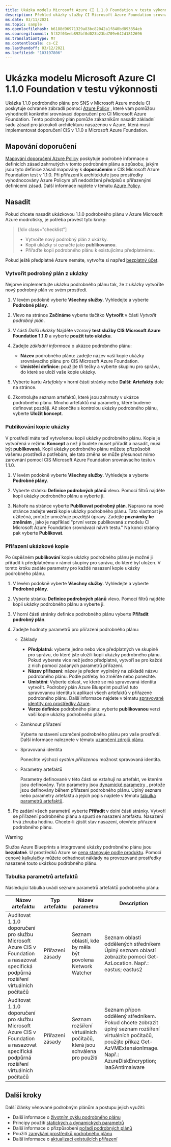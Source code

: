 ```yaml
---
title: Ukázka modelu Microsoft Azure CI 1.1.0 Foundation v testu výkonnosti
description: Přehled ukázky služby CI Microsoft Azure Foundation srovnávací v 1.1.0 details Tento ukázkový podrobný plán pomáhá zákazníkům vyhodnotit konkrétní kontroly.
ms.date: 03/11/2021
ms.topic: sample
ms.openlocfilehash: b6188d96971329a83bc82042a1f840bd893354eb
ms.sourcegitcommit: 5f32f03eeb892bf0d023b23bd709e642d1812696
ms.translationtype: MT
ms.contentlocale: cs-CZ
ms.lasthandoff: 03/12/2021
ms.locfileid: "103197806"
---
```

# <a name="cis-microsoft-azure-foundations-benchmark-v110-blueprint-sample"></a>Ukázka modelu Microsoft Azure CI 1.1.0 Foundation v testu výkonnosti

Ukázka 1.1.0 podrobného plánu pro SNS v Microsoft Azure modelu CI poskytuje ochranné zábradlí pomocí [Azure Policy](../../policy/overview.md) , které vám pomůžou vyhodnotit konkrétní srovnávací doporučení pro CI Microsoft Azure Foundation. Tento podrobný plán pomůže zákazníkům nasadit základní sadu zásad pro jakoukoli architekturu nasazenou v Azure, která musí implementovat doporučení CIS v 1.1.0 s Microsoft Azure Foundation.

## <a name="recommendation-mapping"></a>Mapování doporučení

[Mapování doporučení Azure Policy](../../policy/samples/cis-azure-1-1-0.md) poskytuje podrobné informace o definicích zásad zahrnutých v tomto podrobném plánu a způsobu, jakým jsou tyto definice zásad mapovány k **doporučením** v CIS Microsoft Azure Foundation test v 1.1.0. Při přiřazení k architektuře jsou prostředky vyhodnocovány Azure Policym při nedodržení předpisů s přiřazenými definicemi zásad. Další informace najdete v tématu [Azure Policy](../../policy/overview.md).

## <a name="deploy"></a>Nasadit

Pokud chcete nasadit ukázkovou 1.1.0 podrobného plánu v Azure Microsoft Azure modrotisky, je potřeba provést tyto kroky:

> [!div class="checklist"]
> - Vytvořte nový podrobný plán z ukázky.
> - Kopii ukázky si označte jako **publikovanou**.
> - Přiřaďte kopii podrobného plánu k existujícímu předplatnému.

Pokud ještě předplatné Azure nemáte, vytvořte si napřed [bezplatný účet](https://azure.microsoft.com/free).

### <a name="create-blueprint-from-sample"></a>Vytvořit podrobný plán z ukázky

Nejprve implementujte ukázku podrobného plánu tak, že z ukázky vytvoříte nový podrobný plán ve svém prostředí.

1. V levém podokně vyberte **Všechny služby**. Vyhledejte a vyberte **Podrobné plány**.

1. Vlevo na stránce **Začínáme** vyberte tlačítko **Vytvořit** v části _Vytvořit podrobný plán_.

1. V části _Další ukázky_ Najděte vzorový **test služby CIS Microsoft Azure Foundation 1.1.0** a vyberte **použít tuto ukázku**.

1. Zadejte _základní informace_ o ukázce podrobného plánu:

   - **Název** podrobného plánu: zadejte název vaší kopie ukázky srovnávacího plánu pro CIS Microsoft Azure Foundation.
   - **Umístění definice**: použijte tři tečky a vyberte skupinu pro správu, do které se uloží vaše kopie ukázky.

1. Vyberte kartu _Artefakty_ v horní části stránky nebo **Další: Artefakty** dole na stránce.

1. Zkontrolujte seznam artefaktů, které jsou zahrnuty v ukázce podrobného plánu. Mnoho artefaktů má parametry, které budeme definovat později. Až skončíte s kontrolou ukázky podrobného plánu, vyberte **Uložit koncept**.

### <a name="publish-the-sample-copy"></a>Publikování kopie ukázky

V prostředí máte teď vytvořenou kopii ukázky podrobného plánu. Kopie je vytvořená v režimu **Koncept** a než ji budete muset přiřadit a nasadit, musí být **publikovaná**. Kopii ukázky podrobného plánu můžete přizpůsobit vašemu prostředí a potřebám, ale tato změna se může přesunout mimo zarovnání pomocí CIS Microsoft Azure Foundation srovnávacího testu v 1.1.0.

1. V levém podokně vyberte **Všechny služby**. Vyhledejte a vyberte **Podrobné plány**.

1. Vyberte stránku **Definice podrobných plánů** vlevo. Pomocí filtrů najděte kopii ukázky podrobného plánu a vyberte ji.

1. Nahoře na stránce vyberte **Publikovat podrobný plán**. Napravo na nové stránce zadejte **verzi** kopie ukázky podrobného plánu. Tato vlastnost je užitečná, protože umožňuje pozdější úpravy. Zadejte **poznámky ke změnám** , jako je například "první verze publikovaná z modelu CI Microsoft Azure Foundation srovnávací návrh testu." Na konci stránky pak vyberte **Publikovat**.

### <a name="assign-the-sample-copy"></a>Přiřazení ukázkové kopie

Po úspěšném **publikování** kopie ukázky podrobného plánu je možné ji přiřadit k předplatnému v rámci skupiny pro správu, do které byl uložen. V tomto kroku zadáte parametry pro každé nasazení kopie ukázky podrobného plánu.

1. V levém podokně vyberte **Všechny služby**. Vyhledejte a vyberte **Podrobné plány**.

1. Vyberte stránku **Definice podrobných plánů** vlevo. Pomocí filtrů najděte kopii ukázky podrobného plánu a vyberte ji.

1. V horní části stránky definice podrobného plánu vyberte **Přiřadit podrobný plán**.

1. Zadejte hodnoty parametrů pro přiřazení podrobného plánu:

   - Základy

     - **Předplatná**: vyberte jedno nebo více předplatných ve skupině pro správu, do které jste uložili kopii ukázky podrobného plánu. Pokud vyberete více než jedno předplatné, vytvoří se pro každé z nich pomocí zadaných parametrů přiřazení.
     - **Název přiřazení**: název je předem vyplněný na základě názvu podrobného plánu.
       Podle potřeby ho změňte nebo ponechte.
     - **Umístění**: Vyberte oblast, ve které se má spravovaná identita vytvořit. Podrobný plán Azure Blueprint používá tuto spravovanou identitu k aplikaci všech artefaktů v přiřazené podrobného plánu. Další informace najdete v tématu [spravované identity pro prostředky Azure](../../../active-directory/managed-identities-azure-resources/overview.md).
     - **Verze definice** podrobného plánu: vyberte **publikovanou** verzi vaší kopie ukázky podrobného plánu.

   - Zamknout přiřazení

     Vyberte nastavení uzamčení podrobného plánu pro vaše prostředí. Další informace naleznete v tématu [uzamčení zdrojů plánu](../concepts/resource-locking.md).

   - Spravovaná identita

     Ponechte výchozí _systém přiřazenou_ možnost spravovaná identita.

   - Parametry artefaktů

     Parametry definované v této části se vztahují na artefakt, ve kterém jsou definovány. Tyto parametry jsou [dynamické parametry](../concepts/parameters.md#dynamic-parameters) , protože jsou definovány během přiřazení podrobného plánu. Úplný seznam nebo parametry artefaktu a jejich popis najdete v tématu [tabulka parametrů artefaktů](#artifact-parameters-table).

1. Po zadání všech parametrů vyberte **Přiřadit** v dolní části stránky. Vytvoří se přiřazení podrobného plánu a spustí se nasazení artefaktu. Nasazení trvá zhruba hodinu. Chcete-li zjistit stav nasazení, otevřete přiřazení podrobného plánu.

> [!WARNING]
> Služba Azure Blueprints a integrované ukázky podrobného plánu jsou **bezplatné**. U prostředků Azure se [cena stanovuje podle produktu](https://azure.microsoft.com/pricing/). Pomocí [cenové kalkulačky](https://azure.microsoft.com/pricing/calculator/) můžete odhadnout náklady na provozované prostředky nasazené touto ukázkou podrobného plánu.

### <a name="artifact-parameters-table"></a>Tabulka parametrů artefaktů

Následující tabulka uvádí seznam parametrů artefaktů podrobného plánu:

|Název artefaktu|Typ artefaktu|Název parametru|Description|
|-|-|-|-|
|Auditovat 1.1.0 doporučení pro službu Microsoft Azure CIS v Foundation a nasazovat specifická podpůrná rozšíření virtuálních počítačů|Přiřazení zásady|Seznam oblastí, kde by měla být povolena Network Watcher|Seznam oblastí oddělených středníkem Úplný seznam oblastí zobrazíte pomocí Get-AzLocation. Např.: eastus; eastus2|
|Auditovat 1.1.0 doporučení pro službu Microsoft Azure CIS v Foundation a nasazovat specifická podpůrná rozšíření virtuálních počítačů|Přiřazení zásady|Seznam rozšíření virtuálních počítačů, která jsou schválena pro použití|Seznam přípon oddělený středníkem. Pokud chcete zobrazit úplný seznam rozšíření virtuálních počítačů, použijte příkaz Get-AzVMExtensionImage. Např.: AzureDiskEncryption; IaaSAntimalware|

## <a name="next-steps"></a>Další kroky

Další články věnované podrobným plánům a postupu jejich využití:

- Další informace o [životním cyklu podrobného plánu](../concepts/lifecycle.md)
- Principy použití [statických a dynamických parametrů](../concepts/parameters.md)
- Další informace o přizpůsobení [pořadí podrobných plánů](../concepts/sequencing-order.md)
- Použití [zamykání prostředků podrobného plánu](../concepts/resource-locking.md)
- Další informace o [aktualizaci existujících přiřazení](../how-to/update-existing-assignments.md)